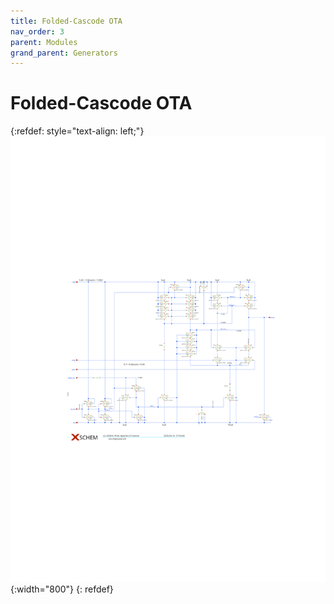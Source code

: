 ```yaml
---
title: Folded-Cascode OTA
nav_order: 3
parent: Modules
grand_parent: Generators
---
```



# Folded-Cascode OTA

{:refdef: style="text-align: left;"}
![default S-Cell layout](/assets/images/ota_improved.svg){:width="800"}
{: refdef}